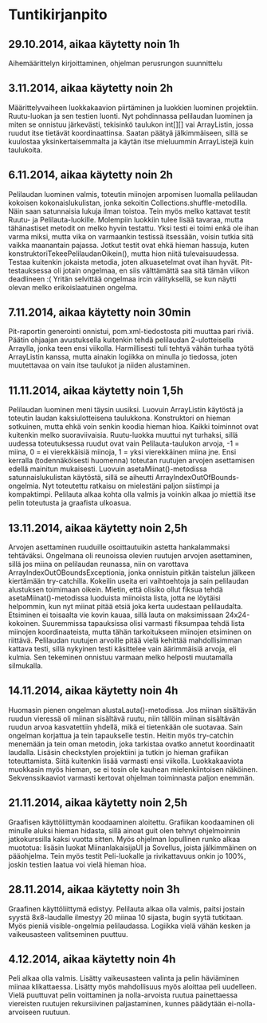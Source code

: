 # Tuntikirjanpito

## 29.10.2014, aikaa käytetty noin 1h

Aihemäärittelyn kirjoittaminen, ohjelman perusrungon suunnittelu

## 3.11.2014, aikaa käytetty noin 2h

Määrittelyvaiheen luokkakaavion piirtäminen ja luokkien luominen projektiin. Ruutu-luokan ja sen testien luonti. Nyt pohdinnassa pelilaudan luominen ja miten se onnistuu järkevästi, tekisinkö taulukon int[][] vai ArrayListin, jossa ruudut itse tietävät koordinaattinsa. Saatan päätyä jälkimmäiseen, sillä se kuulostaa yksinkertaisemmalta ja käytän itse mieluummin ArrayListejä kuin taulukoita.

## 6.11.2014, aikaa käytetty noin 2h

Pelilaudan luominen valmis, toteutin miinojen arpomisen luomalla pelilaudan kokoisen kokonaislukulistan, jonka sekoitin Collections.shuffle-metodilla. Näin saan satunnaisia lukuja ilman toistoa. Tein myös melko kattavat testit Ruutu- ja Pelilauta-luokille. Molempiin luokkiin tulee lisää tavaraa, mutta tähänastiset metodit on melko hyvin testattu. Yksi testi ei toimi enkä ole ihan varma miksi, mutta vika on varmaankin testissä itsessään, voisin tutkia sitä vaikka maanantain pajassa. Jotkut testit ovat ehkä hieman hassuja, kuten konstruktoriTekeePelilaudanOikein(), mutta hion niitä tulevaisuudessa. Testaa kuitenkin jokaista metodia, joten alkuasetelmat ovat ihan hyvät. Pit-testauksessa oli jotain ongelmaa, en siis välttämättä saa sitä tämän viikon deadlineen :( Yritän selvittää ongelmaa ircin välityksellä, se kun näytti olevan melko erikoislaatuinen ongelma.

## 7.11.2014, aikaa käytetty noin 30min

Pit-raportin generointi onnistui, pom.xml-tiedostosta piti muuttaa pari riviä. Päätin ohjaajan avustuksella kuitenkin tehdä pelilaudan 2-ulotteisella Arraylla, jonka teen ensi viikolla. Harmillisesti tuli tehtyä vähän turhaa työtä ArrayListin kanssa, mutta ainakin logiikka on minulla jo tiedossa, joten muutettavaa on vain itse taulukot ja niiden alustaminen.

## 11.11.2014, aikaa käytetty noin 1,5h

Pelilaudan luominen meni täysin uusiksi. Luovuin ArrayListin käytöstä ja toteutin laudan kaksiulotteisena taulukkona. Konstruktori on hieman sotkuinen, mutta ehkä voin senkin koodia hieman hioa. Kaikki toiminnot ovat kuitenkin melko suoraviivaisia. Ruutu-luokka muuttui nyt turhaksi, sillä uudessa toteutuksessa ruudut ovat vain Pelilauta-taulukon arvoja, -1 = miina, 0 = ei vierekkäisiä miinoja, 1 = yksi vierekkäinen miina jne. Ensi kerralla (todennäköisesti huomenna) toteutan ruutujen arvojen asettamisen edellä mainitun mukaisesti. Luovuin asetaMiinat()-metodissa satunnaislukulistan käytöstä, sillä se aiheutti ArrayIndexOutOfBounds-ongelmia. Nyt toteutettu ratkaisu on mielestäni paljon siistimpi ja kompaktimpi. Pelilauta alkaa kohta olla valmis ja voinkin alkaa jo miettiä itse pelin toteutusta ja graafista ulkoasua.

## 13.11.2014, aikaa käytetty noin 2,5h

Arvojen asettaminen ruuduille osoittautuikin astetta hankalammaksi tehtäväksi. Ongelmana oli reunoissa olevien ruutujen arvojen asettaminen, sillä jos miina on pelilaudan reunassa, niin on varottava ArrayIndexOutOBoundsExceptionia, jonka onnistuin pitkän taistelun jälkeen kiertämään try-catchilla. Kokeilin useita eri vaihtoehtoja ja sain pelilaudan alustuksen toimimaan oikein. Mietin, että olisiko ollut fiksua tehdä asetaMiinat()-metodissa luoduista miinoista lista, jotta ne löytäisi helpommin, kun nyt miinat pitää etsiä joka kerta uudestaan pelilaudalta. Etsiminen ei toisaalta vie kovin kauaa, sillä lauta on maksimissaan 24x24-kokoinen. Suuremmissa tapauksissa olisi varmasti fiksumpaa tehdä lista miinojen koordinaateista, mutta tähän tarkoitukseen miinojen etsiminen on riittävä. Pelilaudan ruutujen arvoille pitää vielä kehittää mahdollisimman kattava testi, sillä nykyinen testi käsittelee vain äärimmäisiä arvoja, eli kulmia. Sen tekeminen onnistuu varmaan melko helposti muutamalla silmukalla.

## 14.11.2014, aikaa käytetty noin 4h

Huomasin pienen ongelman alustaLauta()-metodissa. Jos miinan sisältävän ruudun vieressä oli miinan sisältävä ruutu, niin tällöin miinan sisältävän ruudun arvoa kasvatettiin yhdellä, mikä ei tietenkään ole suotavaa. Sain ongelman korjattua ja tein tapaukselle testin. Heitin myös try-catchin menemään ja tein oman metodin, joka tarkistaa ovatko annetut koordinaatit laudalla. Lisäsin checkstylen projektiini ja tutkin jo hieman grafiikan toteuttamista. Siitä kuitenkin lisää varmasti ensi viikolla. Luokkakaaviota muokkasin myös hieman, se ei tosin ole kauhean mielenkiintoisen näköinen. Sekvenssikaaviot varmasti kertovat ohjelman toiminnasta paljon enemmän.

## 21.11.2014, aikaa käytetty noin 2,5h

Graafisen käyttöliittymän koodaaminen aloitettu. Grafiikan koodaaminen oli minulle aluksi hieman hidasta, sillä ainoat guit olen tehnyt ohjelmoinnin jatkokurssilla kaksi vuotta sitten. Myös ohjelman lopullinen runko alkaa muototua: lisäsin luokat MiinanlakaisijaUI ja Sovellus, joista jälkimmäinen on pääohjelma. Tein myös testit Peli-luokalle ja rivikattavuus onkin jo 100%, joskin testien laatua voi vielä hieman hioa.

## 28.11.2014, aikaa käytetty noin 3h

Graafinen käyttöliittymä edistyy. Pelilauta alkaa olla valmis, paitsi jostain syystä 8x8-laudalle ilmestyy 20 miinaa 10 sijasta, bugin syytä tutkitaan. Myös pieniä visible-ongelmia pelilaudassa. Logiikka vielä vähän kesken ja vaikeusasteen valitseminen puuttuu.

## 4.12.2014, aikaa käytetty noin 4h

Peli alkaa olla valmis. Lisätty vaikeusasteen valinta ja pelin häviäminen miinaa klikattaessa. Lisätty myös mahdollisuus myös aloittaa peli uudelleen. Vielä puuttuvat pelin voittaminen ja nolla-arvoista ruutua painettaessa viereisten ruutujen rekursiivinen paljastaminen, kunnes päädytään ei-nolla-arvoiseen ruutuun.
